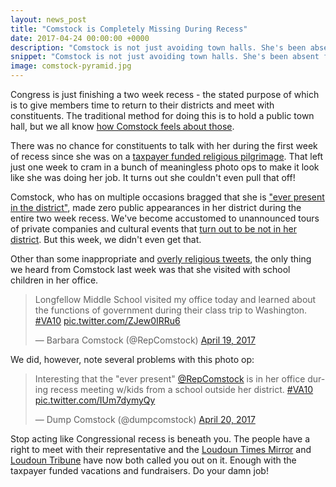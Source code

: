 ```yaml
---
layout: news_post
title: "Comstock is Completely Missing During Recess"
date: 2017-04-24 00:00:00 +0000
description: "Comstock is not just avoiding town halls. She's been absent from the district during the entire two week recess."
snippet: "Comstock is not just avoiding town halls. She's been absent from the district during the entire two week recess."
image: comstock-pyramid.jpg
---
```


Congress is just finishing a two week recess - the stated purpose of which is to give members time to return to their districts and meet with constituents. The traditional method for doing this is to hold a public town hall, but we all know [how Comstock feels about those](/comstock-has-never-held-a-town-hall/).

There was no chance for constituents to talk with her during the first week of recess since she was on a [taxpayer funded religious pilgrimage](/comstock-wasting-taxpayer-money-in-egypt/). That left just one week to cram in a bunch of meaningless photo ops to make it look like she was doing her job. It turns out she couldn't even pull that off!

Comstock, who has on multiple occasions bragged that she is ["ever present in the district"](http://www.loudountimes.com/news/article/an_interview_with_the_congrsswoman_rep._comstock_returns432), made zero public appearances in her district during the entire two week recess. We've become accustomed to unannounced tours of private companies and cultural events that [turn out to be not in her district](/gop-chairman-thinks-comstock-is-plenty-accessible/). But this week, we didn't even get that.

Other than some inappropriate and [overly religious tweets](https://twitter.com/RepComstock/status/852962654541033473), the only thing we heard from Comstock last week was that she visited with school children in her office.

<blockquote class="twitter-tweet" data-lang="en"><p lang="en" dir="ltr">Longfellow Middle School visited my office today and learned about the functions of government during their class trip to Washington.  <a href="https://twitter.com/hashtag/VA10?src=hash">#VA10</a> <a href="https://t.co/ZJew0IRRu6">pic.twitter.com/ZJew0IRRu6</a></p>&mdash; Barbara Comstock (@RepComstock) <a href="https://twitter.com/RepComstock/status/854806565211262976">April 19, 2017</a></blockquote>
<script async src="//platform.twitter.com/widgets.js" charset="utf-8"></script>

We did, however, note several problems with this photo op:

<blockquote class="twitter-tweet" data-lang="en"><p lang="en" dir="ltr">Interesting that the &quot;ever present&quot; <a href="https://twitter.com/RepComstock">@RepComstock</a> is in her office during recess meeting w/kids from a school outside her district. <a href="https://twitter.com/hashtag/VA10?src=hash">#VA10</a> <a href="https://t.co/IUm7dymyQy">pic.twitter.com/IUm7dymyQy</a></p>&mdash; Dump Comstock (@dumpcomstock) <a href="https://twitter.com/dumpcomstock/status/855132159132172291">April 20, 2017</a></blockquote>
<script async src="//platform.twitter.com/widgets.js" charset="utf-8"></script>

Stop acting like Congressional recess is beneath you. The people have a right to meet with their representative and the [Loudoun Times Mirror](http://www.loudountimes.com/news/editorial/editorial_hold_the_town_hall432) and [Loudoun Tribune](https://www.loudountribune.com/we-think-the-swamp-is-not-draining/) have now both called you out on it. Enough with the taxpayer funded vacations and fundraisers. Do your damn job!
